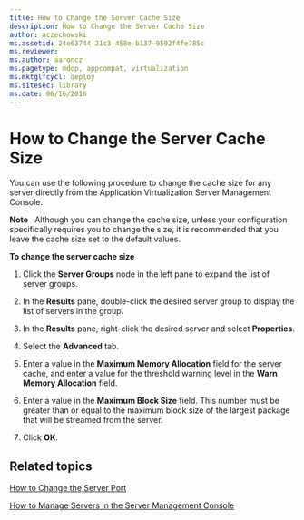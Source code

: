 ```yaml
---
title: How to Change the Server Cache Size
description: How to Change the Server Cache Size
author: aczechowski
ms.assetid: 24e63744-21c3-458e-b137-9592f4fe785c
ms.reviewer:
ms.author: aaroncz
ms.pagetype: mdop, appcompat, virtualization
ms.mktglfcycl: deploy
ms.sitesec: library
ms.date: 06/16/2016
---
```



# How to Change the Server Cache Size


You can use the following procedure to change the cache size for any server directly from the Application Virtualization Server Management Console.

**Note**  
Although you can change the cache size, unless your configuration specifically requires you to change the size, it is recommended that you leave the cache size set to the default values.



**To change the server cache size**

1.  Click the **Server Groups** node in the left pane to expand the list of server groups.

2.  In the **Results** pane, double-click the desired server group to display the list of servers in the group.

3.  In the **Results** pane, right-click the desired server and select **Properties**.

4.  Select the **Advanced** tab.

5.  Enter a value in the **Maximum Memory Allocation** field for the server cache, and enter a value for the threshold warning level in the **Warn Memory Allocation** field.

6.  Enter a value in the **Maximum Block Size** field. This number must be greater than or equal to the maximum block size of the largest package that will be streamed from the server.

7.  Click **OK**.

## Related topics


[How to Change the Server Port](how-to-change-the-server-port.md)

[How to Manage Servers in the Server Management Console](how-to-manage-servers-in-the-server-management-console.md)









